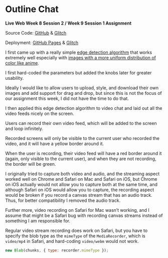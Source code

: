 # Outline Chat

**Live Web Week 8 Session 2 / Week 9 Session 1 Assignment**

Source Code: [GitHub](https://github.com/zhumingcheng697/Live-Web/tree/main/outline-chat) & [Glitch](https://glitch.com/edit/#!/mccoy-zhu-outline-chat)

Deployment: [GitHub Pages](https://zhumingcheng697.github.io/Live-Web/outline-chat) & [Glitch](https://mccoy-zhu-outline-chat.glitch.me/)

I first came up with a really simple [edge detection algorithm](https://github.com/zhumingcheng697/Live-Web/blob/main/outline-chat/edge-detector.js) that works extremely well especially with [images with a more uniform distribution of color like anime](https://zhumingcheng697.github.io/Live-Web/outline-chat/86.html).

I first hard-coded the parameters but added the knobs later for greater usability.

Ideally I would like to allow users to upload, style, and download their own images and add support for drag and drop, but since this is not the focus of our assignment this week, I did not have the time to do that.

I then applied this edge detection algorithm to video chat and laid out all the video feeds nicely on the screen.

Users can record their own video feed, which will be added to the screen and loop infinitely.

Recorded screens will only be visible to the current user who recorded the video, and it will have a yellow border around it.

When the user is recording, their video feed will have a red border around it (again, only visible to the current user), and when they are not recording, the border will be green.

I originally tried to capture both video and audio, and the streaming aspect worked well on Chrome and Safari on Mac and Safari on iOS, but Chrome on iOS actually would not allow you to capture both at the same time, and although Safari on iOS would allow you to capture, the recording aspect would be broken if you record a canvas stream that has an audio track. Thus, for better compatibility I removed the audio track.

Further more, video recording on Safari for Mac wasn’t working, and I assume that might be a Safari bug with recording canvas streams instead of something I am responsible for.

Regular video stream recording does work on Safari, but you have to specify the blob type as the `mimeType` of the `MediaRecorder`, which is `video/mp4` in Safari, and hard-coding `video/webm` would not work.

```js
new Blob(chunks, { type: recorder.mimeType });
```
